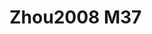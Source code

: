 <a name="material" />

# Zhou2008 M37
<script type="application/ld+json">
  {
    "@context": "https://schema.org/",
    "@type": "ChemicalSubstance",
    "http://purl.org/dc/terms/conformsTo":
      {
        "@type": "CreativeWork",
        "@id": "https://bioschemas.org/profiles/ChemicalSubstance/0.4-RELEASE/"
      },
    "@id": "https://egonw.github.io/nanowiki/nanowiki249.html#material",
    "name": "Zhou2008 M37",
    "sameAs: "http://127.0.0.1/mediawiki/index.php/Special:URIResolver/Zhou2008_M37"
  }
</script>

